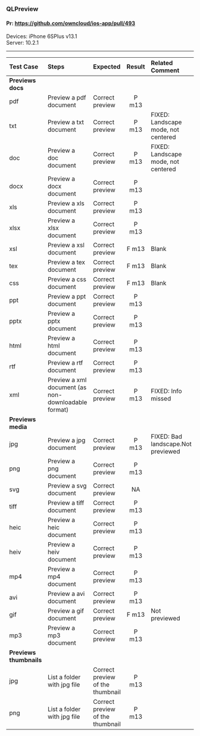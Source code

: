 ###  QLPreview

#### Pr: https://github.com/owncloud/ios-app/pull/493

Devices: iPhone 6SPlus v13.1<br>
Server: 10.2.1

---

 
| Test Case | Steps | Expected | Result | Related Comment | 
| :-------- | :---- | :------- | :----: | :-------------- | 
|**Previews docs**|||||||
| pdf | Preview a pdf document | Correct preview | P m13 |  |
| txt | Preview a txt document | Correct preview | P m13 | FIXED: Landscape mode, not centered |
| doc | Preview a doc document | Correct preview | P m13 | FIXED: Landscape mode, not centered |
| docx | Preview a docx document | Correct preview | P m13 |  |
| xls | Preview a xls document | Correct preview | P m13 |  |
| xlsx | Preview a xlsx document | Correct preview | P m13 |  |
| xsl | Preview a xsl document | Correct preview | F m13 | Blank |
| tex | Preview a tex document | Correct preview | F m13 | Blank |
| css | Preview a css document | Correct preview | F m13 | Blank |
| ppt | Preview a ppt document | Correct preview | P m13 |  |
| pptx | Preview a pptx document | Correct preview | P m13 |  |
| html | Preview a html document | Correct preview | P m13 |  |
| rtf | Preview a rtf document | Correct preview | P m13 |  |
| xml | Preview a xml document (as non-downloadable format) | Correct preview | P m13 | FIXED: Info missed |
|**Previews media**|||||||
| jpg | Preview a jpg document | Correct preview | P m13 | FIXED: Bad landscape.Not previewed |
| png | Preview a png document | Correct preview | P m13 |  |
| svg | Preview a svg document | Correct preview | NA |  |
| tiff | Preview a tiff document | Correct preview | P m13 |  |
| heic | Preview a heic document | Correct preview | P m13 |  |
| heiv | Preview a heiv document | Correct preview | P m13 |  |
| mp4 | Preview a mp4 document | Correct preview | P m13  |  |
| avi | Preview a avi document | Correct preview | P m13 |  |
| gif | Preview a gif document | Correct preview | F m13 | Not previewed |
| mp3 | Preview a mp3 document | Correct preview | P m13 |  |
|**Previews thumbnails**|||||||
| jpg | List a folder with jpg file | Correct preview of the thumbnail | P m13 |  |
| png | List a folder with jpg file | Correct preview of the thumbnail | P m13 |  |